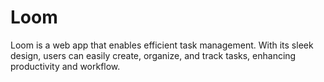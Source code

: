 # Loom
Loom is a web app that enables efficient task management. With its sleek design, users can easily create, organize, and track tasks, enhancing productivity and workflow.

